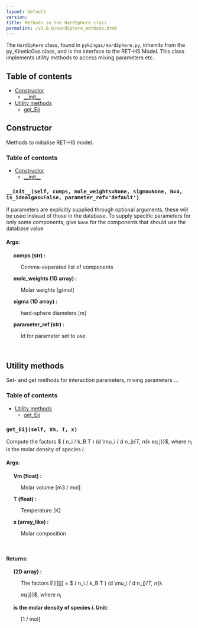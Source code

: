 ```yaml
---
layout: default
version: 
title: Methods in the HardSphere class
permalink: /v2.0.0/HardSphere_methods.html
---
```


<!--- 
Generated at: 2023-10-04T01:27:36.498764
This is an auto-generated file, generated using the script at KineticGas/pyUtils/markdown_from_docstrings.py
The file is created by parsing the docstrings of the methods in the 
HardSphere class. For instructions on how to use the parser routines, see the
file KineticGas/pyUtils/markdown_from_docstrings.py--->

The `HardSphere` class, found in `pykingas/HardSphere.py`, inherrits from the py_KineticGas class, and  is the interface to the 
RET-HS Model. This class implements utility methods to access mixing parameters etc.

## Table of contents
  * [Constructor](#constructor)
    * [\_\_init\_\_](#__init__self-comps-mole_weightsnone-sigmanone-n4-is_idealgasfalse-parameter_refdefault)
  * [Utility methods](#utility-methods)
    * [get_Eij](#get_eijself-vm-t-x)

## Constructor

Methods to initialise RET-HS model.

### Table of contents
  * [Constructor](#constructor)
    * [\_\_init\_\_](#__init__self-comps-mole_weightsnone-sigmanone-n4-is_idealgasfalse-parameter_refdefault)


### `__init__(self, comps, mole_weights=None, sigma=None, N=4, is_idealgas=False, parameter_ref='default')`
If parameters are explicitly supplied through optional arguments, these will be used instead of those in the database. To supply specific parameters for only some components, give `None` for the components that should use the database value

#### Args:

&nbsp;&nbsp;&nbsp;&nbsp; **comps (str) :** 

&nbsp;&nbsp;&nbsp;&nbsp; &nbsp;&nbsp;&nbsp;&nbsp;  Comma-separated list of components

&nbsp;&nbsp;&nbsp;&nbsp; **mole_weights (1D array) :** 

&nbsp;&nbsp;&nbsp;&nbsp; &nbsp;&nbsp;&nbsp;&nbsp;  Molar weights [g/mol]

&nbsp;&nbsp;&nbsp;&nbsp; **sigma (1D array) :** 

&nbsp;&nbsp;&nbsp;&nbsp; &nbsp;&nbsp;&nbsp;&nbsp;  hard-sphere diameters [m]

&nbsp;&nbsp;&nbsp;&nbsp; **parameter_ref (str) :** 

&nbsp;&nbsp;&nbsp;&nbsp; &nbsp;&nbsp;&nbsp;&nbsp;  Id for parameter set to use

&nbsp;&nbsp;&nbsp;&nbsp; &nbsp;&nbsp;&nbsp;&nbsp; 

## Utility methods

Set- and get methods for interaction parameters, mixing parameters ...

### Table of contents
  * [Utility methods](#utility-methods)
    * [get_Eij](#get_eijself-vm-t-x)


### `get_Eij(self, Vm, T, x)`
Compute the factors $ ( n_i / k_B T ) (d \mu_i / d n_j)_{T, n_{k eq j}}$, where $n_i$ is the molar density of species $i$.

#### Args:

&nbsp;&nbsp;&nbsp;&nbsp; **Vm (float) :** 

&nbsp;&nbsp;&nbsp;&nbsp; &nbsp;&nbsp;&nbsp;&nbsp;  Molar volume [m3 / mol]

&nbsp;&nbsp;&nbsp;&nbsp; **T (float) :** 

&nbsp;&nbsp;&nbsp;&nbsp; &nbsp;&nbsp;&nbsp;&nbsp;  Temperature [K]

&nbsp;&nbsp;&nbsp;&nbsp; **x (array_like) :** 

&nbsp;&nbsp;&nbsp;&nbsp; &nbsp;&nbsp;&nbsp;&nbsp;  Molar composition

&nbsp;&nbsp;&nbsp;&nbsp; &nbsp;&nbsp;&nbsp;&nbsp; 

#### Returns:

&nbsp;&nbsp;&nbsp;&nbsp; **(2D array) :** 

&nbsp;&nbsp;&nbsp;&nbsp; &nbsp;&nbsp;&nbsp;&nbsp;  The factors E[i][j] = $ ( n_i / k_B T ) (d \mu_i / d n_j)_{T, n_{k

&nbsp;&nbsp;&nbsp;&nbsp; &nbsp;&nbsp;&nbsp;&nbsp; eq j}}$, where $n_i$

&nbsp;&nbsp;&nbsp;&nbsp; **is the molar density of species $i$. Unit:** 

&nbsp;&nbsp;&nbsp;&nbsp; &nbsp;&nbsp;&nbsp;&nbsp;  [1 / mol]

&nbsp;&nbsp;&nbsp;&nbsp; &nbsp;&nbsp;&nbsp;&nbsp; 


